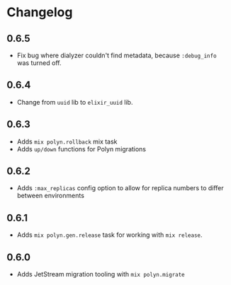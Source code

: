 # Changelog

## 0.6.5

* Fix bug where dialyzer couldn't find metadata, because `:debug_info` was turned off.

## 0.6.4

* Change from `uuid` lib to `elixir_uuid` lib.

## 0.6.3

* Adds `mix polyn.rollback` mix task
* Adds `up/down` functions for Polyn migrations

## 0.6.2

* Adds `:max_replicas` config option to allow for replica numbers to differ
between environments

## 0.6.1

* Adds `mix polyn.gen.release` task for working with `mix release`.

## 0.6.0

* Adds JetStream migration tooling with `mix polyn.migrate`
